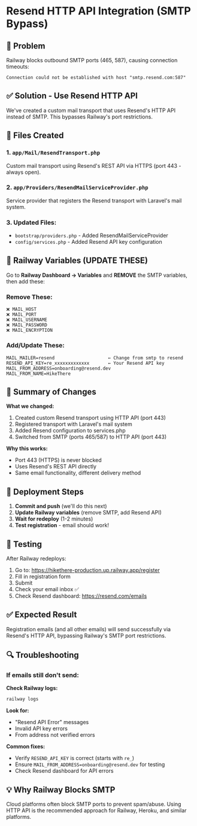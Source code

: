# Resend HTTP API Integration (SMTP Bypass)

## 🔴 Problem
Railway blocks outbound SMTP ports (465, 587), causing connection timeouts:
```
Connection could not be established with host "smtp.resend.com:587"
```

## ✅ Solution - Use Resend HTTP API

We've created a custom mail transport that uses Resend's HTTP API instead of SMTP. This bypasses Railway's port restrictions.

## 📁 Files Created

### 1. `app/Mail/ResendTransport.php`
Custom mail transport using Resend's REST API via HTTPS (port 443 - always open).

### 2. `app/Providers/ResendMailServiceProvider.php`
Service provider that registers the Resend transport with Laravel's mail system.

### 3. Updated Files:
- `bootstrap/providers.php` - Added ResendMailServiceProvider
- `config/services.php` - Added Resend API key configuration

## 🔧 Railway Variables (UPDATE THESE)

Go to **Railway Dashboard → Variables** and **REMOVE** the SMTP variables, then add these:

### Remove These:
```
❌ MAIL_HOST
❌ MAIL_PORT
❌ MAIL_USERNAME
❌ MAIL_PASSWORD
❌ MAIL_ENCRYPTION
```

### Add/Update These:
```
MAIL_MAILER=resend                    ← Change from smtp to resend
RESEND_API_KEY=re_xxxxxxxxxxxxx       ← Your Resend API key
MAIL_FROM_ADDRESS=onboarding@resend.dev
MAIL_FROM_NAME=HikeThere
```

## 📝 Summary of Changes

**What we changed:**
1. Created custom Resend transport using HTTP API (port 443)
2. Registered transport with Laravel's mail system
3. Added Resend configuration to services.php
4. Switched from SMTP (ports 465/587) to HTTP API (port 443)

**Why this works:**
- Port 443 (HTTPS) is never blocked
- Uses Resend's REST API directly
- Same email functionality, different delivery method

## 🚀 Deployment Steps

1. **Commit and push** (we'll do this next)
2. **Update Railway variables** (remove SMTP, add Resend API)
3. **Wait for redeploy** (1-2 minutes)
4. **Test registration** - email should work!

## 🧪 Testing

After Railway redeploys:

1. Go to: https://hikethere-production.up.railway.app/register
2. Fill in registration form
3. Submit
4. Check your email inbox ✅
5. Check Resend dashboard: https://resend.com/emails

## ✅ Expected Result

Registration emails (and all other emails) will send successfully via Resend's HTTP API, bypassing Railway's SMTP port restrictions.

## 🔍 Troubleshooting

### If emails still don't send:

**Check Railway logs:**
```bash
railway logs
```

**Look for:**
- "Resend API Error" messages
- Invalid API key errors
- From address not verified errors

**Common fixes:**
- Verify `RESEND_API_KEY` is correct (starts with `re_`)
- Ensure `MAIL_FROM_ADDRESS=onboarding@resend.dev` for testing
- Check Resend dashboard for API errors

## 💡 Why Railway Blocks SMTP

Cloud platforms often block SMTP ports to prevent spam/abuse. Using HTTP API is the recommended approach for Railway, Heroku, and similar platforms.
